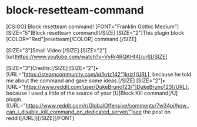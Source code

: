 # block-resetteam-command
[CS:GO] Block resetteam command!
[FONT="Franklin Gothic Medium"][SIZE="5"]Block resetteam command![/SIZE]
[SIZE="2"]This plugin block [COLOR="Red"]resetteam[/COLOR] command.[/SIZE]

[SIZE="3"]Small Video:[/SIZE]
[SIZE="2"][url]https://www.youtube.com/watch?v=VyRr4RQKHt4[/url][/SIZE]

[SIZE="3"]Credits:[/SIZE]
[SIZE="2"]• [URL="https://steamcommunity.com/id/kriz142"]kriz[/URL], because he told me about the command and gave some ideas.[/SIZE]
[SIZE="2"]• [URL="https://www.reddit.com/user/DukeBruno123/"]DukeBruno123[/URL], because I used a little of the source of your [U]Block Kill command[/U] plugin. ([URL="https://www.reddit.com/r/GlobalOffensive/comments/7w34pi/how_can_i_disable_kill_command_on_dedicated_server/"]see the post on reddit[/URL])[/SIZE][/FONT]
